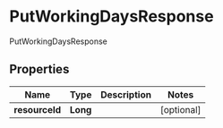 

# PutWorkingDaysResponse

PutWorkingDaysResponse

## Properties

| Name | Type | Description | Notes |
|------------ | ------------- | ------------- | -------------|
|**resourceId** | **Long** |  |  [optional] |



